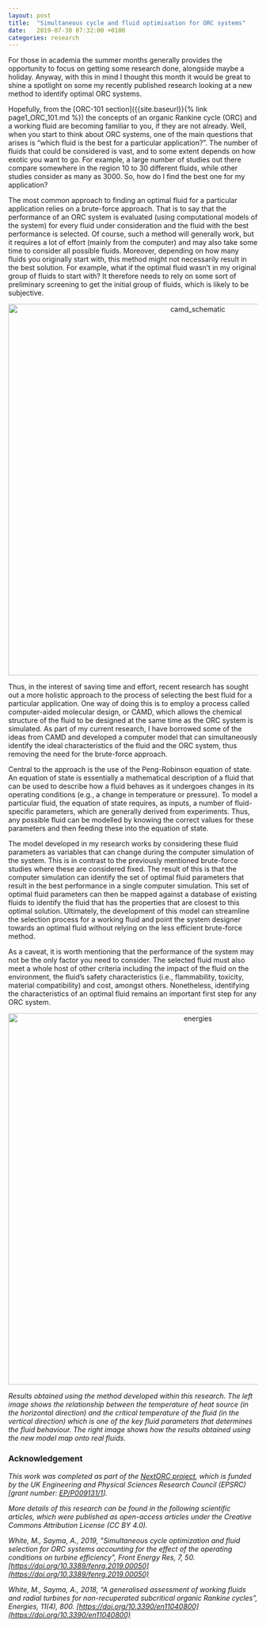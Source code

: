 ```yaml
---
layout: post
title:  "Simultaneous cycle and fluid optimisation for ORC systems"
date:   2019-07-30 07:32:00 +0100
categories: research
---
```

For those in academia the summer months generally provides the opportunity to focus on getting some research done, alongside maybe a holiday. Anyway, with this in mind I thought this month it would be great to shine a spotlight on some my recently published research looking at a new method to identify optimal ORC systems.

Hopefully, from the [ORC-101 section]({{site.baseurl}}{% link page1_ORC_101.md %}) the concepts of an organic Rankine cycle (ORC) and a working fluid are becoming familiar to you, if they are not already. Well, when you start to think about ORC systems, one of the main questions that arises is “which fluid is the best for a particular application?”. The number of fluids that could be considered is vast, and to some extent depends on how exotic you want to go. For example, a large number of studies out there compare somewhere in the region 10 to 30 different fluids, while other studies consider as many as 3000. So, how do I find the best one for my application?

The most common approach to finding an optimal fluid for a particular application relies on a brute-force approach. That is to say that the performance of an ORC system is evaluated (using computational models of the system) for every fluid under consideration and the fluid with the best performance is selected. Of course, such a method will generally work, but it requires a lot of effort (mainly from the computer) and may also take some time to consider all possible fluids. Moreover, depending on how many fluids you originally start with, this method might not necessarily result in the best solution. For example, what if the optimal fluid wasn’t in my original group of fluids to start with? It therefore needs to rely on some sort of preliminary screening to get the initial group of fluids, which is likely to be subjective.

<div style="text-align:center">
	<img src="{{site.baseurl}}/assets/camd_schematic.png" alt="camd_schematic" style="width:750px;" />
</div>
<p> </p>

Thus, in the interest of saving time and effort, recent research has sought out a more holistic approach to the process of selecting the best fluid for a particular application. One way of doing this is to employ a process called computer-aided molecular design, or CAMD, which allows the chemical structure of the fluid to be designed at the same time as the ORC system is simulated. As part of my current research, I have borrowed some of the ideas from CAMD and developed a computer model that can simultaneously identify the ideal characteristics of the fluid and the ORC system, thus removing the need for the brute-force approach.

Central to the approach is the use of the Peng-Robinson equation of state. An equation of state is essentially a mathematical description of a fluid that can be used to describe how a fluid behaves as it undergoes changes in its operating conditions (e.g., a change in temperature or pressure). To model a particular fluid, the equation of state requires, as inputs, a number of fluid-specific parameters, which are generally derived from experiments. Thus, any possible fluid can be modelled by knowing the correct values for these parameters and then feeding these into the equation of state. 

The model developed in my research works by considering these fluid parameters as variables that can change during the computer simulation of the system. This is in contrast to the previously mentioned brute-force studies where these are considered fixed. The result of this is that the computer simulation can identify the set of optimal fluid parameters that result in the best performance in a single computer simulation. This set of optimal fluid parameters can then be mapped against a database of existing fluids to identify the fluid that has the properties that are closest to this optimal solution. Ultimately, the development of this model can streamline the selection process for a working fluid and point the system designer towards an optimal fluid without relying on the less efficient brute-force method.

As a caveat, it is worth mentioning that the performance of the system may not be the only factor you need to consider. The selected fluid must also meet a whole host of other criteria including the impact of the fluid on the environment, the fluid’s safety characteristics (i.e., flammability, toxicity, material compatibility) and cost, amongst others. Nonetheless, identifying the characteristics of an optimal fluid remains an important first step for any ORC system.

<div style="text-align:center">
	<img src="{{site.baseurl}}/assets/energies.png" alt="energies" style="width:750px;" />
</div>
<p><i>Results obtained using the method developed within this research. The left image shows the relationship between the temperature of heat source (in the horizontal direction) and the critical temperature of the fluid (in the vertical direction) which is one of the key fluid parameters that determines the fluid behaviour. The right image shows how the results obtained using the new model map onto real fluids.</i></p>

### Acknowledgement 
*This work was completed as part of the [NextORC project](https://www.city.ac.uk/nextorc), which is funded by the UK Engineering and Physical Sciences Research Council (EPSRC) [grant number: [EP/P009131/1](https://gow.epsrc.ukri.org/NGBOViewGrant.aspx?GrantRef=EP/P009131/1)].*

*More details of this research can be found in the following scientific articles, which were published as open-access articles under the Creative Commons Attribution License (CC BY 4.0).*

*White, M., Sayma, A., 2019, "Simultaneous cycle optimization and fluid selection for ORC systems accounting for the effect of the operating conditions on turbine efficiency", Front Energy Res, 7, 50. [https://doi.org/10.3389/fenrg.2019.00050](https://doi.org/10.3389/fenrg.2019.00050)*

*White, M., Sayma, A., 2018, “A generalised assessment of working fluids and radial turbines for non-recuperated subcritical organic Rankine cycles”, Energies, 11(4), 800. [https://doi.org/10.3390/en11040800](https://doi.org/10.3390/en11040800)*